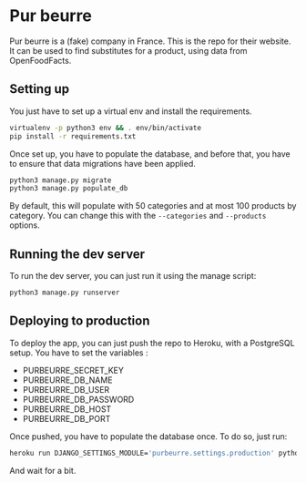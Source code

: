 <!-- README.md --- 
;; 
;; Filename: README.md
;; Author: Louise <louise>
;; Created: Mon Apr 27 01:11:58 2020 (+0200)
;; Last-Updated: Fri May  1 03:43:01 2020 (+0200)
;;           By: Louise <louise>
 -->
# Pur beurre
Pur beurre is a (fake) company in France. This is the repo for their
website. It can be used to find substitutes for a product, using data
from OpenFoodFacts.

## Setting up
You just have to set up a virtual env and install the requirements.

```bash
virtualenv -p python3 env && . env/bin/activate
pip install -r requirements.txt
```

Once set up, you have to populate the database, and before that,
you have to ensure that data migrations have been applied.

```bash
python3 manage.py migrate
python3 manage.py populate_db
```

By default, this will populate with 50 categories and at most 100
products by category. You can change this with the `--categories`
and `--products` options.

## Running the dev server
To run the dev server, you can just run it using the manage script:

```bash
python3 manage.py runserver
```
## Deploying to production
To deploy the app, you can just push the repo to Heroku, with a
PostgreSQL setup. You have to set the variables :

 - PURBEURRE_SECRET_KEY
 - PURBEURRE_DB_NAME
 - PURBEURRE_DB_USER
 - PURBEURRE_DB_PASSWORD
 - PURBEURRE_DB_HOST
 - PURBEURRE_DB_PORT

Once pushed, you have to populate the database once. To do so,
just run:

```bash
heroku run DJANGO_SETTINGS_MODULE='purbeurre.settings.production' python manage.py populate_db
```

And wait for a bit.
